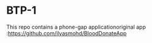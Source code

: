 # BTP-1
This repo contains a phone-gap applicationoriginal app :https://github.com/ilyasmohd/BloodDonateApp 

